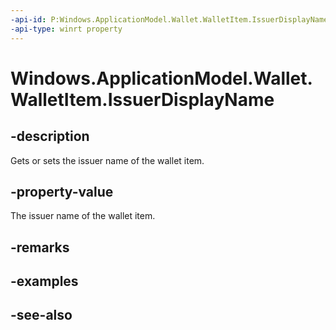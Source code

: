 ----api-id: P:Windows.ApplicationModel.Wallet.WalletItem.IssuerDisplayName
-api-type: winrt property
---<!-- Property syntaxpublic string IssuerDisplayName { get;  set; }--># Windows.ApplicationModel.Wallet.WalletItem.IssuerDisplayName## -descriptionGets or sets the issuer name of the wallet item.## -property-valueThe issuer name of the wallet item.## -remarks## -examples## -see-also
